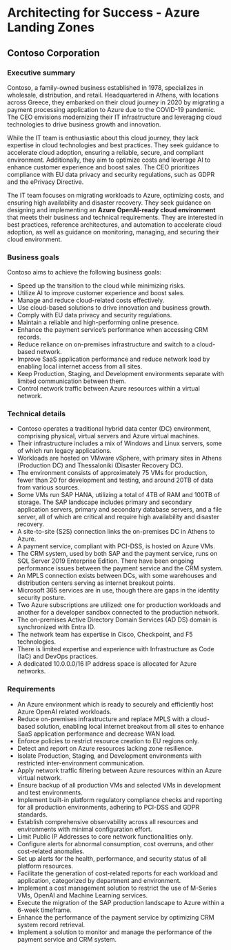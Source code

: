 # Architecting for Success - Azure Landing Zones

## Contoso Corporation

### Executive summary

Contoso, a family-owned business established in 1978, specializes in wholesale, distribution, and retail. Headquartered in Athens, with locations across Greece, they embarked on their cloud journey in 2020 by migrating a payment processing application to Azure due to the COVID-19 pandemic. The CEO envisions modernizing their IT infrastructure and leveraging cloud technologies to drive business growth and innovation.

While the IT team is enthusiastic about this cloud journey, they lack expertise in cloud technologies and best practices. They seek guidance to accelerate cloud adoption, ensuring a reliable, secure, and compliant environment. Additionally, they aim to optimize costs and leverage AI to enhance customer experience and boost sales. The CEO prioritizes compliance with EU data privacy and security regulations, such as GDPR and the ePrivacy Directive.

The IT team focuses on migrating workloads to Azure, optimizing costs, and ensuring high availability and disaster recovery. They seek guidance on designing and implementing an **Azure OpenAI-ready cloud environment** that meets their business and technical requirements. They are interested in best practices, reference architectures, and automation to accelerate cloud adoption, as well as guidance on monitoring, managing, and securing their cloud environment.

### Business goals

Contoso aims to achieve the following business goals:

- Speed up the transition to the cloud while minimizing risks.
- Utilize AI to improve customer experience and boost sales.
- Manage and reduce cloud-related costs effectively.
- Use cloud-based solutions to drive innovation and business growth.
- Comply with EU data privacy and security regulations.
- Maintain a reliable and high-performing online presence.
- Enhance the payment service’s performance when accessing CRM records.
- Reduce reliance on on-premises infrastructure and switch to a cloud-based network.
- Improve SaaS application performance and reduce network load by enabling local internet access from all sites.
- Keep Production, Staging, and Development environments separate with limited communication between them.
- Control network traffic between Azure resources within a virtual network.

### Technical details

- Contoso operates a traditional hybrid data center (DC) environment, comprising physical, virtual servers and Azure virtual machines.
- Their infrastructure includes a mix of Windows and Linux servers, some of which run legacy applications.
- Workloads are hosted on VMware vSphere, with primary sites in Athens (Production DC) and Thessaloniki (Disaster Recovery DC).
- The environment consists of approximately 75 VMs for production, fewer than 20 for development and testing, and around 20TB of data from various sources.
- Some VMs run SAP HANA, utilizing a total of 4TB of RAM and 100TB of storage. The SAP landscape includes primary and secondary application servers, primary and secondary database servers, and a file server, all of which are critical and require high availability and disaster recovery.
- A site-to-site (S2S) connection links the on-premises DC in Athens to Azure.
- A payment service, compliant with PCI-DSS, is hosted on Azure VMs.
- The CRM system, used by both SAP and the payment service, runs on SQL Server 2019 Enterprise Edition. There have been ongoing performance issues between the payment service and the CRM system.
- An MPLS connection exists between DCs, with some warehouses and distribution centers serving as internet breakout points.
- Microsoft 365 services are in use, though there are gaps in the identity security posture.
- Two Azure subscriptions are utilized: one for production workloads and another for a developer sandbox connected to the production network.
- The on-premises Active Directory Domain Services (AD DS) domain is synchronized with Entra ID.
- The network team has expertise in Cisco, Checkpoint, and F5 technologies.
- There is limited expertise and experience with Infrastructure as Code (IaC) and DevOps practices.
- A dedicated 10.0.0.0/16 IP address space is allocated for Azure networks.

### Requirements

- An Azure environment which is ready to securely and efficiently host Azure OpenAI related workloads.
- Reduce on-premises infrastructure and replace MPLS with a cloud-based solution, enabling local internet breakout from all sites to enhance SaaS application performance and decrease WAN load.
- Enforce policies to restrict resource creation to EU regions only.
- Detect and report on Azure resources lacking zone resilience.
- Isolate Production, Staging, and Development environments with restricted inter-environment communication.
- Apply network traffic filtering between Azure resources within an Azure virtual network.
- Ensure backup of all production VMs and selected VMs in development and test environments.
- Implement built-in platform regulatory compliance checks and reporting for all production environments, adhering to PCI-DSS and GDPR standards.
- Establish comprehensive observability across all resources and environments with minimal configuration effort.
- Limit Public IP Addresses to core network functionalities only.
- Configure alerts for abnormal consumption, cost overruns, and other cost-related anomalies.
- Set up alerts for the health, performance, and security status of all platform resources.
- Facilitate the generation of cost-related reports for each workload and application, categorized by department and environment.
- Implement a cost management solution to restrict the use of M-Series VMs, OpenAI and Machine Learning services.
- Execute the migration of the SAP production landscape to Azure within a 6-week timeframe.
- Enhance the performance of the payment service by optimizing CRM system record retrieval.
- Implement a solution to monitor and manage the performance of the payment service and CRM system.